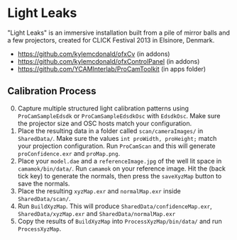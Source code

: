 # Light Leaks

"Light Leaks" is an immersive installation built from a pile of mirror balls and a few projectors, created for CLICK Festival 2013 in Elsinore, Denmark.

* https://github.com/kylemcdonald/ofxCv (in addons)
* https://github.com/kylemcdonald/ofxControlPanel (in addons)
* https://github.com/YCAMInterlab/ProCamToolkit (in apps folder)

## Calibration Process

0. Capture multiple structured light calibration patterns using `ProCamSampleEdsdk` or `ProCamSampleEdsdkOsc` with `EdsdkOsc`. Make sure the projector size and OSC hosts match your configuration.
0. Place the resulting data in a folder called `scan/cameraImages/` in `SharedData/`. Make sure the values `int proWidth, proHeight;` match your projection configuration. Run `ProCamScan` and this will generate `proConfidence.exr` and `proMap.png`.
0. Place your `model.dae` and a `referenceImage.jpg` of the well lit space in `camamok/bin/data/`. Run `camamok` on your reference image. Hit the (back tick key) to generate the normals, then press the `saveXyzMap` button to save the normals.
0. Place the resulting `xyzMap.exr` and `normalMap.exr` inside `SharedData/scan/`.
0. Run `BuildXyzMap`. This will produce `SharedData/confidenceMap.exr`, `SharedData/xyzMap.exr` and `SharedData/normalMap.exr`
0. Copy the results of `BuildXyzMap` into `ProcessXyzMap/bin/data/` and run `ProcessXyzMap`.